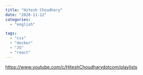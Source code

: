 ```yaml
---
title: "Hitesh Choudhary"
date: "2020-11-12"
categories:
  - "english"

tags:
  - "css"
  - "docker"
  - "JS"
  - "react"
---
```


https://www.youtube.com/c/HiteshChoudharydotcom/playlists
